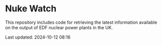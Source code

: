 # Nuke Watch

This repository includes code for retrieving the latest information available on the output of EDF nuclear power plants in the UK.

Last updated: 2024-10-12 08:16